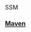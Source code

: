 <p style="font-size:20px;">SSM</p>

<h2><a href="{% post_url tech/SSM/2023-11-14-maven %}">Maven</a></h2>